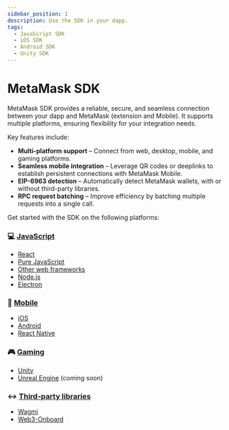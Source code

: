 ```yaml
---
sidebar_position: 1
description: Use the SDK in your dapp.
tags:
  - JavaScript SDK
  - iOS SDK
  - Android SDK
  - Unity SDK
---
```


# MetaMask SDK

MetaMask SDK provides a reliable, secure, and seamless connection between your dapp and MetaMask (extension and Mobile). It supports multiple platforms, ensuring flexibility for your integration needs.

Key features include:

- **Multi-platform support** – Connect from web, desktop, mobile, and gaming platforms.
- **Seamless mobile integration** – Leverage QR codes or deeplinks to establish persistent connections with MetaMask Mobile.
- **EIP-6963 detection** – Automatically detect MetaMask wallets, with or without third-party libraries.
- **RPC request batching** – Improve efficiency by batching multiple requests into a single call.

Get started with the SDK on the following platforms:

<div class="cards">
  <div class="card">
    <div class="card__header">
      <h3>💻 <a href="/wallet/connect/metamask-sdk/javascript">JavaScript</a></h3>
    </div>
    <div class="card__body">
      <ul>
        <li><a href="/wallet/connect/metamask-sdk/javascript/react">React</a></li>
        <li><a href="/wallet/connect/metamask-sdk/javascript/pure-js">Pure JavaScript</a></li>
        <li><a href="/wallet/connect/metamask-sdk/javascript/other-web-frameworks">Other web frameworks</a></li>
        <li><a href="/wallet/connect/metamask-sdk/javascript/nodejs">Node.js</a></li>
        <li><a href="/wallet/connect/metamask-sdk/javascript/electron">Electron</a></li>
      </ul>
    </div>
  </div>
  <div class="card">
    <div class="card__header">
      <h3>📱 <a href="/wallet/connect/metamask-sdk/mobile">Mobile</a></h3>
    </div>
    <div class="card__body">
      <ul>
        <li><a href="/wallet/connect/metamask-sdk/mobile/ios">iOS</a></li>
        <li><a href="/wallet/connect/metamask-sdk/mobile/android">Android</a></li>
        <li><a href="/wallet/connect/metamask-sdk/mobile/react-native">React Native</a></li>
      </ul>
    </div>
  </div>
  <div class="card">
    <div class="card__header">
      <h3>🎮 <a href="/wallet/connect/metamask-sdk/gaming">Gaming</a></h3>
    </div>
    <div class="card__body">
      <ul>
        <li><a href="/wallet/connect/metamask-sdk/gaming/unity">Unity</a></li>
        <li><a href="/wallet/connect/metamask-sdk/gaming/unreal-engine">Unreal Engine</a> (coming soon)</li>
      </ul>
    </div>
  </div>
</div>
<div class="card margin-bottom--lg">
  <div class="card__header">
    <h3>↔️ <a href="/wallet/connect/metamask-sdk/3rd-party-libraries">Third-party libraries</a></h3>
  </div>
  <div class="card__body">
    <ul>
      <li><a href="/wallet/connect/3rd-party-libraries/wagmi">Wagmi</a></li>
      <li><a href="/wallet/connect/3rd-party-libraries/web3-onboard">Web3-Onboard</a></li>
    </ul>
  </div>
</div>

